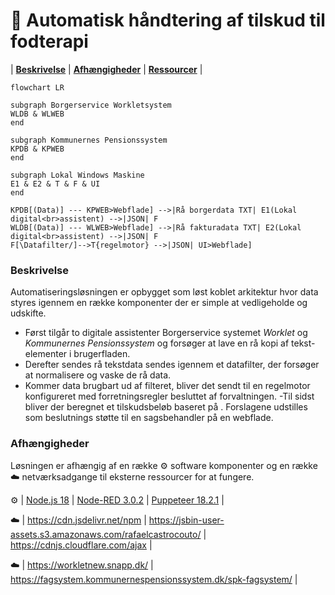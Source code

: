 # 👣 Automatisk håndtering af tilskud til fodterapi
|  [**Beskrivelse**](#beskrivelse)  |  [**Afhængigheder**](#afh%C3%A6ngigheder)  |  [**Ressourcer**](#Ressourcer)   |

```mermaid
flowchart LR

subgraph Borgerservice Workletsystem
WLDB & WLWEB
end

subgraph Kommunernes Pensionssystem
KPDB & KPWEB
end

subgraph Lokal Windows Maskine
E1 & E2 & T & F & UI
end

KPDB[(Data)] --- KPWEB>Webflade] -->|Rå borgerdata TXT| E1(Lokal digital<br>assistent) -->|JSON| F
WLDB[(Data)] --- WLWEB>Webflade] -->|Rå fakturadata TXT| E2(Lokal digital<br>assistent) -->|JSON| F
F[\Datafilter/]-->T{regelmotor} -->|JSON| UI>Webflade]

```
### Beskrivelse

Automatiseringsløsningen er opbygget som løst koblet arkitektur hvor data styres igennem en række komponenter der er simple at vedligeholde og udskifte. 

- Først tilgår to digitale assistenter Borgerservice systemet *Worklet* og *Kommunernes Pensionssystem* og forsøger at lave en rå kopi af tekst-elementer i brugerfladen. 
- Derefter sendes rå tekstdata sendes igennem et datafilter, der forsøger at normalisere og vaske de rå data. 
- Kommer data brugbart ud af filteret, bliver det sendt til en regelmotor konfigureret med forretningsregler besluttet af forvaltningen. 
-Til sidst bliver der beregnet et tilskudsbeløb baseret på . Forslagene udstilles som beslutnings støtte til en sagsbehandler på en webflade.

### Afhængigheder
Løsningen er afhængig af en række :gear: software komponenter og en række :cloud: netværksadgange til eksterne ressourcer for at fungere.

:gear: | [Node.js 18](https://docs.npmjs.com/downloading-and-installing-node-js-and-npm)  |  [Node-RED 3.0.2](https://nodered.org/docs/getting-started/windows)  |   [Puppeteer 18.2.1](https://www.npmjs.com/package/puppeteer/v/18.2.1) |

:cloud: |   https://cdn.jsdelivr.net/npm  |  https://jsbin-user-assets.s3.amazonaws.com/rafaelcastrocouto/  | https://cdnjs.cloudflare.com/ajax  | 

:cloud: | https://workletnew.snapp.dk/  | https://fagsystem.kommunernespensionssystem.dk/spk-fagsystem/ |
